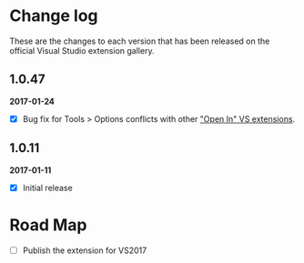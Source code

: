 # Change log

These are the changes to each version that has been released on the official Visual Studio extension gallery.

## 1.0.47

**2017-01-24** <!--21:30 UK / 21:30 UTC-->

- [x] Bug fix for Tools > Options conflicts with other ["Open In" VS extensions](https://marketplace.visualstudio.com/search?term=trevellick&target=VS&sortBy=Relevance).

## 1.0.11

**2017-01-11** <!--18:00 UK / 18:00 UTC-->

- [x] Initial release

# Road Map

- [ ] Publish the extension for VS2017